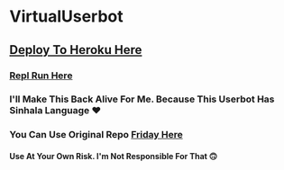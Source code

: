 # VirtualUserbot

## [Deploy To Heroku Here](https://www.heroku.com/deploy?template=https://github.com/ImJanindu/VirtualUserbot)

### [Repl Run Here](https://friday.midhunkm1294.repl.run)

### I'll Make This Back Alive For Me. Because This Userbot Has Sinhala Language ❤

### You Can Use Original Repo [Friday Here](https://github.com/DevsExpo/FridayUserbot)

#### Use At Your Own Risk. I'm Not Responsible For That 🙃
